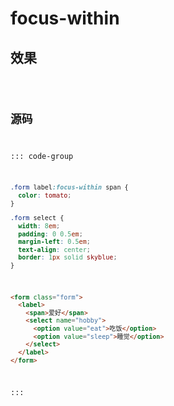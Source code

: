 
<script setup>
import Code from '../focus-within.vue'
</script>

# focus-within

## 效果

<Code />

## 源码

::: code-group
```css
.form label:focus-within span {
  color: tomato;
}

.form select {
  width: 8em;
  padding: 0 0.5em;
  margin-left: 0.5em;
  text-align: center;
  border: 1px solid skyblue;
}
```

```html
<form class="form">
  <label>
    <span>爱好</span>
    <select name="hobby">
      <option value="eat">吃饭</option>
      <option value="sleep">睡觉</option>
    </select>
  </label>
</form>
```
:::
